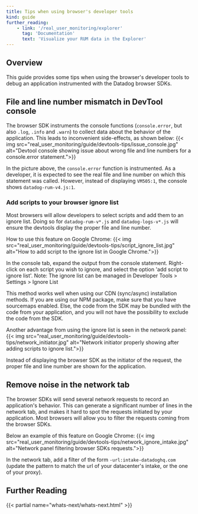 ```yaml
---
title: Tips when using browser's developer tools
kind: guide
further_reading:
    - link: '/real_user_monitoring/explorer'
      tag: 'Documentation'
      text: 'Visualize your RUM data in the Explorer'
---
```


## Overview

This guide provides some tips when using the browser's developer tools to debug an application instrumented with the Datadog browser SDKs.

## File and line number mismatch in DevTool console

The browser SDK instruments the console functions (`console.error`, but also `.log`, `.info` and `.warn`) to collect data about the behavior of the application.
This leads to inconvenient side-effects, as shown below:
{{< img src="real_user_monitoring/guide/devtools-tips/issue_console.jpg" alt="Devtool console showing issue about wrong file and line numbers for a console.error statement.">}}

In the picture above, the `console.error` function is instrumented. As a developer, it is expected to see the real file and line number on which this statement was called. However, instead of displaying `VM505:1`, the console shows `datadog-rum-v4.js:1`.

### Add scripts to your browser ignore list

Most browsers will allow developers to select scripts and add them to an ignore list. Doing so for `datadog-rum-v*.js` and `datadog-logs-v*.js` will ensure the devtools display the proper file and line number.

How to use this feature on Google Chrome:
{{< img src="real_user_monitoring/guide/devtools-tips/script_ignore_list.jpg" alt="How to add script to the ignore list in Google Chrome.">}}

In the console tab, expand the output from the console statement. Right-click on each script you wish to ignore, and select the option 'add script to ignore list'.
Note: The ignore list can be managed in Developer Tools > Settings > Ignore List

This method works well when using our CDN (sync/async) installation methods. If you are using our NPM package, make sure that you have sourcemaps enabled. Else, the code from the SDK may be bundled with the code from your application, and you will not have the possibility to exclude the code from the SDK.

Another advantage from using the ignore list is seen in the network panel:
{{< img src="real_user_monitoring/guide/devtools-tips/network_initiator.jpg" alt="Network initiator properly showing after adding scripts to ignore list.">}}

Instead of displaying the browser SDK as the initiator of the request, the proper file and line number are shown for the application.

## Remove noise in the network tab

The browser SDKs will send several network requests to record an application's behavior. This can generate a significant number of lines in the network tab, and makes it hard to spot the requests initiated by your application. Most browsers will allow you to filter the requests coming from the browser SDKs.

Below an example of this feature on Google Chrome:
{{< img src="real_user_monitoring/guide/devtools-tips/network_ignore_intake.jpg" alt="Network panel filtering browser SDKs requests.">}}

In the network tab, add a filter of the form `-url:intake-datadoghq.com` (update the pattern to match the url of your datacenter's intake, or the one of your proxy).

## Further Reading

{{< partial name="whats-next/whats-next.html" >}}

[1]: /real_user_monitoring/faq/content_security_policy
[2]: /real_user_monitoring/session_replay
[3]: /real_user_monitoring/browser/collecting_browser_errors/
[4]: /real_user_monitoring/browser/monitoring_resource_performance/
[5]: /real_user_monitoring/browser/modifying_data_and_context/?tab=npm#enrich-and-control-rum-data
[6]: /real_user_monitoring/browser/collecting_browser_errors/?tab=npm#collect-errors-manually
